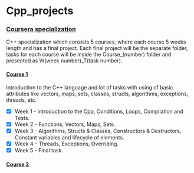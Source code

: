 # Cpp_projects

### [Coursera specialization](https://www.coursera.org/specializations/c-plus-plus-modern-development)

C++ specialization which consists 5 courses, where each course 5 weeks length and has a final project.
Each final project will be the separate folder, tasks for each course will be inside the Course_(number) folder and presented as W(week number)_T(task number).

#### [Course 1](https://www.coursera.org/learn/c-plus-plus-white/)

Introduction to the C++ language and lot of tasks with using of basic attributes like vectors, maps, sets, classes, structs, algorithms, exceptions, threads, etc.

 - [x] Week 1 - Introduction to the Cpp, Conditions, Loops, Compilation and Tests.
 - [x] Week 2 - Functions, Vectors, Maps, Sets.
 - [x] Week 3 - Algorithms, Structs & Classes, Constructors & Destructors, Constant variables and lifecycle of elements.
 - [x] Week 4 - Threads, Exceptions, Overriding.
 - [x] Week 5 - Final task.
 
 #### [Course 2](https://www.coursera.org/learn/c-plus-plus-yellow/)

